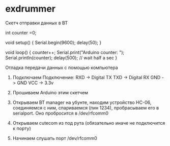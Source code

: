 exdrummer
=========

Скетч отправки данных в BT

int counter =0;

void setup() {
  Serial.begin(9600); 
  delay(50);
}

void loop() {
  counter++;
  Serial.print("Arduino counter: ");
  Serial.println(counter);
  delay(500); // wait half a sec
}


Отладка передачи данных с помощью компьютера

1. Подключаем
Подключение:
RXD -> Digital TX
TXD -> Digital RX
GND -> GND
VCC -> 3.3v

2. Прошиваем Arduino этим скетчем
3. Открываем BT manager на убунте, находим устройство HC-06, соединяемся с ним, спариваемся (пин 1234), пробрасываем его в serialport. Оно пробросится в /dev/rfcomm0
4. Открываем cutecom из под рута (обязательно иначе не подключится к порту)
5. Начинаем слушать порт /dev/rfcomm0
